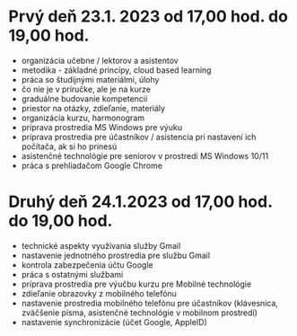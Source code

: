 # Prvý deň 23.1. 2023 od 17,00 hod. do 19,00 hod.

+ organizácia učebne / lektorov a asistentov
+ metodika - základné princípy, cloud based learning
+ práca so študijnými materiálmi, úlohy
+ čo nie je v príručke, ale je na kurze
+ graduálne budovanie kompetencií
+ priestor na otázky, zdieľanie, materiály
+ organizácia kurzu, harmonogram 
+ príprava prostredia MS Windows pre výuku
+ príprava prostredia pre účastníkov / asistencia pri nastavení ich počítača, ak si ho prinesú
+ asistenčné technológie pre seniorov v prostredí MS Windows 10/11
+ práca s prehliadačom Google Chrome

# Druhý deň 24.1.2023 od 17,00 hod. do 19,00 hod.

+ technické aspekty využívania služby Gmail
+ nastavenie jednotného prostredia pre službu Gmail
+ kontrola zabezpečenia účtu Google
+ práca s ostatnými službami 
+ príprava prostredia pre výučbu kurzu pre Mobilné technológie
+ zdieľanie obrazovky z mobilného telefónu
+ nastavenie prostredia mobilného telefónu pre účastníkov (klávesnica, zväčšenie  písma, asistenčné technológie v mobilnom prostredí)
+ nastavenie synchronizácie (účet Google, AppleID)